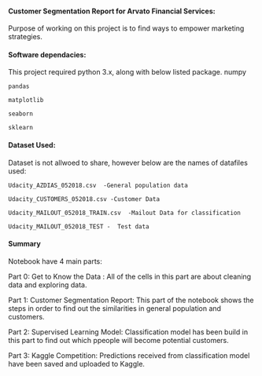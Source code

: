 #### Customer Segmentation Report for Arvato Financial Services: 

Purpose of working on this project is to find ways to empower marketing strategies.

#### Software dependacies:
This project required python 3.x, along with below listed package.
	numpy
	
	pandas
	
	matplotlib
	
	seaborn
	
	sklearn
	
#### Dataset Used:
Dataset is not allwoed to share, however below are the names of datafiles used:
	
	Udacity_AZDIAS_052018.csv  -General population data
	
	Udacity_CUSTOMERS_052018.csv -Customer Data
	
	Udacity_MAILOUT_052018_TRAIN.csv  -Mailout Data for classification
	
	Udacity_MAILOUT_052018_TEST -  Test data
	

#### Summary
Notebook have 4 main parts:

Part 0: Get to Know the Data : All of the cells in this part are about cleaning data and exploring data.

Part 1: Customer Segmentation Report: This part of the notebook shows the steps in order to find out the similarities in general population and customers.

Part 2: Supervised Learning Model: Classification model has been build in this part to find out which ppeople will become potential customers.

Part 3: Kaggle Competition: Predictions received from classification model have been saved and uploaded to Kaggle.
